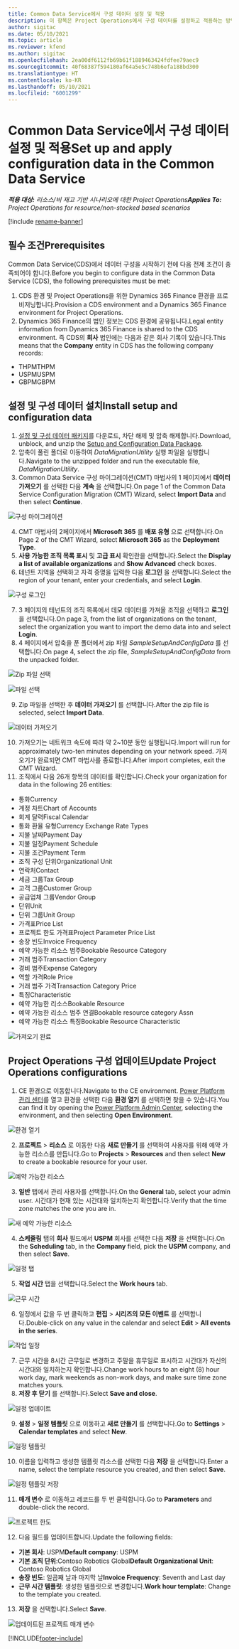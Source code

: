 ```yaml
---
title: Common Data Service에서 구성 데이터 설정 및 적용
description: 이 항목은 Project Operations에서 구성 데이터를 설정하고 적용하는 방법에 대한 정보를 제공합니다.
author: sigitac
ms.date: 05/10/2021
ms.topic: article
ms.reviewer: kfend
ms.author: sigitac
ms.openlocfilehash: 2ea00df6112fb69b61f1889463424fdfee79aec9
ms.sourcegitcommit: 40f68387f594180af64a5e5c748b6efa188bd300
ms.translationtype: HT
ms.contentlocale: ko-KR
ms.lasthandoff: 05/10/2021
ms.locfileid: "6001299"
---
```

# <a name="set-up-and-apply-configuration-data-in-the-common-data-service"></a><span data-ttu-id="33a8c-103">Common Data Service에서 구성 데이터 설정 및 적용</span><span class="sxs-lookup"><span data-stu-id="33a8c-103">Set up and apply configuration data in the Common Data Service</span></span> 

<span data-ttu-id="33a8c-104">_**적용 대상:** 리소스/비 재고 기반 시나리오에 대한 Project Operations_</span><span class="sxs-lookup"><span data-stu-id="33a8c-104">_**Applies To:** Project Operations for resource/non-stocked based scenarios_</span></span>

[!include [rename-banner](~/includes/cc-data-platform-banner.md)]

## <a name="prerequisites"></a><span data-ttu-id="33a8c-105">필수 조건</span><span class="sxs-lookup"><span data-stu-id="33a8c-105">Prerequisites</span></span>

<span data-ttu-id="33a8c-106">Common Data Service(CDS)에서 데이터 구성을 시작하기 전에 다음 전제 조건이 충족되어야 합니다.</span><span class="sxs-lookup"><span data-stu-id="33a8c-106">Before you begin to configure data in the Common Data Service (CDS), the following prerequisites must be met:</span></span>

1.  <span data-ttu-id="33a8c-107">CDS 환경 및 Project Operations을 위한 Dynamics 365 Finance 환경을 프로비저닝합니다.</span><span class="sxs-lookup"><span data-stu-id="33a8c-107">Provision a CDS environment and a Dynamics 365 Finance environment for Project Operations.</span></span>
2.  <span data-ttu-id="33a8c-108">Dynamics 365 Finance의 법인 정보는 CDS 환경에 공유됩니다.</span><span class="sxs-lookup"><span data-stu-id="33a8c-108">Legal entity information from Dynamics 365 Finance is shared to the CDS environment.</span></span> <span data-ttu-id="33a8c-109">즉 CDS의 **회사** 법인에는 다음과 같은 회사 기록이 있습니다.</span><span class="sxs-lookup"><span data-stu-id="33a8c-109">This means that the **Company** entity in CDS has the following company records:</span></span>
  - <span data-ttu-id="33a8c-110">THPM</span><span class="sxs-lookup"><span data-stu-id="33a8c-110">THPM</span></span>
  - <span data-ttu-id="33a8c-111">USPM</span><span class="sxs-lookup"><span data-stu-id="33a8c-111">USPM</span></span>
  - <span data-ttu-id="33a8c-112">GBPM</span><span class="sxs-lookup"><span data-stu-id="33a8c-112">GBPM</span></span>

## <a name="install-setup-and-configuration-data"></a><span data-ttu-id="33a8c-113">설정 및 구성 데이터 설치</span><span class="sxs-lookup"><span data-stu-id="33a8c-113">Install setup and configuration data</span></span>

1. <span data-ttu-id="33a8c-114">[설정 및 구성 데이터 패키지](https://download.microsoft.com/download/e/2/d/e2da6c98-d5dd-450c-aabe-fd6bf2ba374b/ProjOpsSampleSetupData-%20Integrated%20Latest.zip)를 다운로드, 차단 해제 및 압축 해제합니다.</span><span class="sxs-lookup"><span data-stu-id="33a8c-114">Download, unblock, and unzip the [Setup and Configuration Data Package](https://download.microsoft.com/download/e/2/d/e2da6c98-d5dd-450c-aabe-fd6bf2ba374b/ProjOpsSampleSetupData-%20Integrated%20Latest.zip).</span></span>
2. <span data-ttu-id="33a8c-115">압축이 풀린 폴더로 이동하여 *DataMigrationUtility* 실행 파일을 실행합니다.</span><span class="sxs-lookup"><span data-stu-id="33a8c-115">Navigate to the unzipped folder and run the executable file, *DataMigrationUtility*.</span></span>
3. <span data-ttu-id="33a8c-116">Common Data Service 구성 마이그레이션(CMT) 마법사의 1 페이지에서 **데이터 가져오기** 를 선택한 다음 **계속** 을 선택합니다.</span><span class="sxs-lookup"><span data-stu-id="33a8c-116">On page 1 of the Common Data Service Configuration Migration (CMT) Wizard, select **Import Data** and then select **Continue**.</span></span>

![구성 마이그레이션](./media/1ConfigurationMigration.png)

4. <span data-ttu-id="33a8c-118">CMT 마법사의 2페이지에서 **Microsoft 365** 를 **배포 유형** 으로 선택합니다.</span><span class="sxs-lookup"><span data-stu-id="33a8c-118">On Page 2 of the CMT Wizard, select **Microsoft 365** as the **Deployment Type**.</span></span>
5. <span data-ttu-id="33a8c-119">**사용 가능한 조직 목록 표시** 및 **고급 표시** 확인란을 선택합니다.</span><span class="sxs-lookup"><span data-stu-id="33a8c-119">Select the **Display a list of available organizations** and **Show Advanced** check boxes.</span></span>
6. <span data-ttu-id="33a8c-120">테넌트 지역을 선택하고 자격 증명을 입력한 다음 **로그인** 을 선택합니다.</span><span class="sxs-lookup"><span data-stu-id="33a8c-120">Select the region of your tenant, enter your credentials, and select **Login**.</span></span>

![구성 로그인](./media/2ConfigurationSignin.png)

7. <span data-ttu-id="33a8c-122">3 페이지의 테넌트의 조직 목록에서 데모 데이터를 가져올 조직을 선택하고 **로그인** 을 선택합니다.</span><span class="sxs-lookup"><span data-stu-id="33a8c-122">On page 3, from the list of organizations on the tenant, select the organization you want to import the demo data into and select **Login**.</span></span>
8. <span data-ttu-id="33a8c-123">4 페이지에서 압축을 푼 폴더에서 zip 파일 *SampleSetupAndConfigData* 를 선택합니다.</span><span class="sxs-lookup"><span data-stu-id="33a8c-123">On page 4, select the zip file, *SampleSetupAndConfigData* from the unpacked folder.</span></span>

![Zip 파일 선택](./media/3ZipFile.png)

![파일 선택](./media/4SelectAFile.png)

9. <span data-ttu-id="33a8c-126">Zip 파일을 선택한 후 **데이터 가져오기** 를 선택합니다.</span><span class="sxs-lookup"><span data-stu-id="33a8c-126">After the zip file is selected, select **Import Data**.</span></span>

![데이터 가져오기](./media/5ImportData.png)

10. <span data-ttu-id="33a8c-128">가져오기는 네트워크 속도에 따라 약 2~10분 동안 실행됩니다.</span><span class="sxs-lookup"><span data-stu-id="33a8c-128">Import will run for approximately two-ten minutes depending on your network speed.</span></span> <span data-ttu-id="33a8c-129">가져오기가 완료되면 CMT 마법사를 종료합니다.</span><span class="sxs-lookup"><span data-stu-id="33a8c-129">After import completes, exit the CMT Wizard.</span></span> 
11. <span data-ttu-id="33a8c-130">조직에서 다음 26개 항목의 데이터를 확인합니다.</span><span class="sxs-lookup"><span data-stu-id="33a8c-130">Check your organization for data in the following 26 entities:</span></span>

  - <span data-ttu-id="33a8c-131">통화</span><span class="sxs-lookup"><span data-stu-id="33a8c-131">Currency</span></span>
  - <span data-ttu-id="33a8c-132">계정 차트</span><span class="sxs-lookup"><span data-stu-id="33a8c-132">Chart of Accounts</span></span>
  - <span data-ttu-id="33a8c-133">회계 달력</span><span class="sxs-lookup"><span data-stu-id="33a8c-133">Fiscal Calendar</span></span>
  - <span data-ttu-id="33a8c-134">통화 환율 유형</span><span class="sxs-lookup"><span data-stu-id="33a8c-134">Currency Exchange Rate Types</span></span>
  - <span data-ttu-id="33a8c-135">지불 날짜</span><span class="sxs-lookup"><span data-stu-id="33a8c-135">Payment Day</span></span>
  - <span data-ttu-id="33a8c-136">지불 일정</span><span class="sxs-lookup"><span data-stu-id="33a8c-136">Payment Schedule</span></span>
  - <span data-ttu-id="33a8c-137">지불 조건</span><span class="sxs-lookup"><span data-stu-id="33a8c-137">Payment Term</span></span>
  - <span data-ttu-id="33a8c-138">조직 구성 단위</span><span class="sxs-lookup"><span data-stu-id="33a8c-138">Organizational Unit</span></span>
  - <span data-ttu-id="33a8c-139">연락처</span><span class="sxs-lookup"><span data-stu-id="33a8c-139">Contact</span></span>
  - <span data-ttu-id="33a8c-140">세금 그룹</span><span class="sxs-lookup"><span data-stu-id="33a8c-140">Tax Group</span></span>
  - <span data-ttu-id="33a8c-141">고객 그룹</span><span class="sxs-lookup"><span data-stu-id="33a8c-141">Customer Group</span></span>
  - <span data-ttu-id="33a8c-142">공급업체 그룹</span><span class="sxs-lookup"><span data-stu-id="33a8c-142">Vendor Group</span></span>
  - <span data-ttu-id="33a8c-143">단위</span><span class="sxs-lookup"><span data-stu-id="33a8c-143">Unit</span></span>
  - <span data-ttu-id="33a8c-144">단위 그룹</span><span class="sxs-lookup"><span data-stu-id="33a8c-144">Unit Group</span></span>
  - <span data-ttu-id="33a8c-145">가격표</span><span class="sxs-lookup"><span data-stu-id="33a8c-145">Price List</span></span>
  - <span data-ttu-id="33a8c-146">프로젝트 한도 가격표</span><span class="sxs-lookup"><span data-stu-id="33a8c-146">Project Parameter Price List</span></span>
  - <span data-ttu-id="33a8c-147">송장 빈도</span><span class="sxs-lookup"><span data-stu-id="33a8c-147">Invoice Frequency</span></span>
  - <span data-ttu-id="33a8c-148">예약 가능한 리소스 범주</span><span class="sxs-lookup"><span data-stu-id="33a8c-148">Bookable Resource Category</span></span>
  - <span data-ttu-id="33a8c-149">거래 범주</span><span class="sxs-lookup"><span data-stu-id="33a8c-149">Transaction Category</span></span>
  - <span data-ttu-id="33a8c-150">경비 범주</span><span class="sxs-lookup"><span data-stu-id="33a8c-150">Expense Category</span></span>
  - <span data-ttu-id="33a8c-151">역할 가격</span><span class="sxs-lookup"><span data-stu-id="33a8c-151">Role Price</span></span>
  - <span data-ttu-id="33a8c-152">거래 범주 가격</span><span class="sxs-lookup"><span data-stu-id="33a8c-152">Transaction Category Price</span></span>
  - <span data-ttu-id="33a8c-153">특징</span><span class="sxs-lookup"><span data-stu-id="33a8c-153">Characteristic</span></span>
  - <span data-ttu-id="33a8c-154">예약 가능한 리소스</span><span class="sxs-lookup"><span data-stu-id="33a8c-154">Bookable Resource</span></span>
  - <span data-ttu-id="33a8c-155">예약 가능한 리소스 범주 연결</span><span class="sxs-lookup"><span data-stu-id="33a8c-155">Bookable resource category Assn</span></span>
  - <span data-ttu-id="33a8c-156">예약 가능한 리소스 특징</span><span class="sxs-lookup"><span data-stu-id="33a8c-156">Bookable Resource Characteristic</span></span>

![가져오기 완료](./media/6CompleteImport.png)

## <a name="update-project-operations-configurations"></a><span data-ttu-id="33a8c-158">Project Operations 구성 업데이트</span><span class="sxs-lookup"><span data-stu-id="33a8c-158">Update Project Operations configurations</span></span>

1. <span data-ttu-id="33a8c-159">CE 환경으로 이동합니다.</span><span class="sxs-lookup"><span data-stu-id="33a8c-159">Navigate to the CE environment.</span></span> <span data-ttu-id="33a8c-160">[Power Platform 관리 센터](https://admin.powerplatform.microsoft.com/environments)를 열고 환경을 선택한 다음 **환경 열기** 를 선택하면 찾을 수 있습니다.</span><span class="sxs-lookup"><span data-stu-id="33a8c-160">You can find it by opening the [Power Platform Admin Center](https://admin.powerplatform.microsoft.com/environments), selecting the environment, and then selecting **Open Environment**.</span></span> 

![환경 열기](./media/7OpenEnvironment.png)

2. <span data-ttu-id="33a8c-162">**프로젝트** > **리소스** 로 이동한 다음 **새로 만들기** 를 선택하여 사용자를 위해 예약 가능한 리소스를 만듭니다.</span><span class="sxs-lookup"><span data-stu-id="33a8c-162">Go to **Projects** > **Resources** and then select **New** to create a bookable resource for your user.</span></span>

![예약 가능한 리소스](./media/8BookableResources.png)

3. <span data-ttu-id="33a8c-164">**일반** 탭에서 관리 사용자를 선택합니다.</span><span class="sxs-lookup"><span data-stu-id="33a8c-164">On the **General** tab, select your admin user.</span></span> <span data-ttu-id="33a8c-165">시간대가 현재 있는 시간대와 일치하는지 확인합니다.</span><span class="sxs-lookup"><span data-stu-id="33a8c-165">Verify that the time zone matches the one you are in.</span></span> 

![새 예약 가능한 리소스](./media/9NewBookableResource.png)

4. <span data-ttu-id="33a8c-167">**스케줄링** 탭의 **회사** 필드에서 **USPM** 회사를 선택한 다음 **저장** 을 선택합니다.</span><span class="sxs-lookup"><span data-stu-id="33a8c-167">On the **Scheduling** tab, in the **Company** field, pick the **USPM** company, and then select **Save**.</span></span> 

![일정 탭](./media/10SchedulingTab.png)

5. <span data-ttu-id="33a8c-169">**작업 시간** 탭을 선택합니다.</span><span class="sxs-lookup"><span data-stu-id="33a8c-169">Select the **Work hours** tab.</span></span>  

![근무 시간](./media/11WorkHours.png)

6. <span data-ttu-id="33a8c-171">일정에서 값을 두 번 클릭하고 **편집** > **시리즈의 모든 이벤트** 를 선택합니다.</span><span class="sxs-lookup"><span data-stu-id="33a8c-171">Double-click on any value in the calendar and select **Edit** > **All events in the series**.</span></span> 

![작업 일정](./media/12WorkCalendar.png)

7. <span data-ttu-id="33a8c-173">근무 시간을 8시간 근무일로 변경하고 주말을 휴무일로 표시하고 시간대가 자신의 시간대와 일치하는지 확인합니다.</span><span class="sxs-lookup"><span data-stu-id="33a8c-173">Change work hours to an eight (8) hour work day, mark weekends as non-work days, and make sure time zone matches yours.</span></span> 
8. <span data-ttu-id="33a8c-174">**저장 후 닫기** 를 선택합니다.</span><span class="sxs-lookup"><span data-stu-id="33a8c-174">Select **Save and close**.</span></span>

![일정 업데이트](./media/13UpdateCalendar.png)

9. <span data-ttu-id="33a8c-176">**설정** > **일정 템플릿** 으로 이동하고 **새로 만들기** 를 선택합니다.</span><span class="sxs-lookup"><span data-stu-id="33a8c-176">Go to **Settings** > **Calendar templates** and select **New**.</span></span>
 
 ![일정 템플릿](./media/14CalendarTemplates.png)
 
 10. <span data-ttu-id="33a8c-178">이름을 입력하고 생성한 템플릿 리소스를 선택한 다음 **저장** 을 선택합니다.</span><span class="sxs-lookup"><span data-stu-id="33a8c-178">Enter a name, select the template resource you created, and then select **Save**.</span></span> 
 
 ![일정 템플릿 저장](./media/15SaveCalendarTemplate.png)
 
 11. <span data-ttu-id="33a8c-180">**매개 변수** 로 이동하고 레코드를 두 번 클릭합니다.</span><span class="sxs-lookup"><span data-stu-id="33a8c-180">Go to **Parameters** and double-click the record.</span></span> 
 
 ![프로젝트 한도](./media/16ProjectParameters.png)
 
12. <span data-ttu-id="33a8c-182">다음 필드를 업데이트합니다.</span><span class="sxs-lookup"><span data-stu-id="33a8c-182">Update the following fields:</span></span>

 - <span data-ttu-id="33a8c-183">**기본 회사**: USPM</span><span class="sxs-lookup"><span data-stu-id="33a8c-183">**Default company**: USPM</span></span>
 - <span data-ttu-id="33a8c-184">**기본 조직 단위**:Contoso Robotics Global</span><span class="sxs-lookup"><span data-stu-id="33a8c-184">**Default Organizational Unit**: Contoso Robotics Global</span></span>
 - <span data-ttu-id="33a8c-185">**송장 빈도**: 일곱째 날과 마지막 날</span><span class="sxs-lookup"><span data-stu-id="33a8c-185">**Invoice Frequency**: Seventh and Last day</span></span>
 - <span data-ttu-id="33a8c-186">**근무 시간 템플릿**: 생성한 템플릿으로 변경합니다.</span><span class="sxs-lookup"><span data-stu-id="33a8c-186">**Work hour template**: Change to the template you created.</span></span>

13. <span data-ttu-id="33a8c-187">**저장** 을 선택합니다.</span><span class="sxs-lookup"><span data-stu-id="33a8c-187">Select **Save**.</span></span> 

![업데이트된 프로젝트 매개 변수](./media/17UpdatedProjectParameters.png)


[!INCLUDE[footer-include](../includes/footer-banner.md)]
